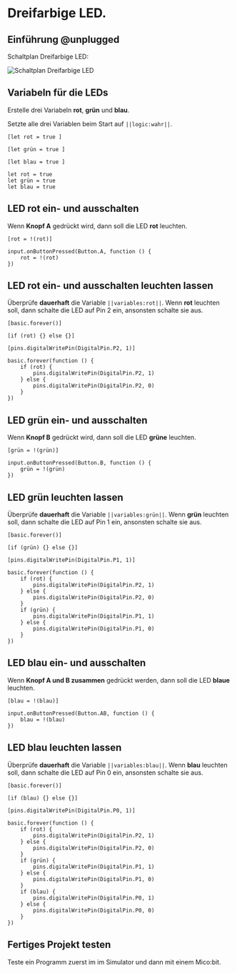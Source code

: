 # Dreifarbige LED. 

## Einführung @unplugged

Schaltplan Dreifarbige LED:

![Schaltplan Dreifarbige LED](https://philipphgerber.github.io/tutorials-x2-next/docs/static/tutorials/02_led_rgb_board.png)


## Variabeln für die LEDs

Erstelle drei Variabeln **rot**, **grün** und **blau**.

Setzte alle drei Variablen beim Start auf ``||logic:wahr||``.

``[let rot = true ]``

``[let grün = true ]``

``[let blau = true ]``


```blocks
let rot = true
let grün = true
let blau = true
```

## LED rot ein- und ausschalten

Wenn **Knopf A** gedrückt wird, dann soll die LED **rot** leuchten.

``[rot = !(rot)]``


```blocks
input.onButtonPressed(Button.A, function () {
    rot = !(rot)
})
```

## LED rot ein- und ausschalten leuchten lassen

Überprüfe **dauerhaft** die Variable ``||variables:rot||``.
Wenn **rot** leuchten soll, dann schalte die LED auf Pin 2 ein, ansonsten schalte sie aus.

``[basic.forever()]``

``[if (rot) {} else {}]``

``[pins.digitalWritePin(DigitalPin.P2, 1)]``

```blocks
basic.forever(function () {
    if (rot) {
        pins.digitalWritePin(DigitalPin.P2, 1)
    } else {
        pins.digitalWritePin(DigitalPin.P2, 0)
    }
})
```

## LED grün ein- und ausschalten

Wenn **Knopf B** gedrückt wird, dann soll die LED **grüne** leuchten.

``[grün = !(grün)]``


```blocks
input.onButtonPressed(Button.B, function () {
    grün = !(grün)
})
```

## LED grün leuchten lassen

Überprüfe **dauerhaft** die Variable ``||variables:grün||``.
Wenn **grün** leuchten soll, dann schalte die LED auf Pin 1 ein, ansonsten schalte sie aus.

``[basic.forever()]``

``[if (grün) {} else {}]``

``[pins.digitalWritePin(DigitalPin.P1, 1)]``

```blocks
basic.forever(function () {
    if (rot) {
        pins.digitalWritePin(DigitalPin.P2, 1)
    } else {
        pins.digitalWritePin(DigitalPin.P2, 0)
    }
    if (grün) {
        pins.digitalWritePin(DigitalPin.P1, 1)
    } else {
        pins.digitalWritePin(DigitalPin.P1, 0)
    }
})
```

## LED blau ein- und ausschalten

Wenn **Knopf A und B zusammen** gedrückt werden, dann soll die LED **blaue** leuchten.

``[blau = !(blau)]``


```blocks
input.onButtonPressed(Button.AB, function () {
    blau = !(blau)
})
```

## LED blau leuchten lassen

Überprüfe **dauerhaft** die Variable ``||variables:blau||``.
Wenn **blau** leuchten soll, dann schalte die LED auf Pin 0 ein, ansonsten schalte sie aus.

``[basic.forever()]``

``[if (blau) {} else {}]``

``[pins.digitalWritePin(DigitalPin.P0, 1)]``

```blocks
basic.forever(function () {
    if (rot) {
        pins.digitalWritePin(DigitalPin.P2, 1)
    } else {
        pins.digitalWritePin(DigitalPin.P2, 0)
    }
    if (grün) {
        pins.digitalWritePin(DigitalPin.P1, 1)
    } else {
        pins.digitalWritePin(DigitalPin.P1, 0)
    }
    if (blau) {
        pins.digitalWritePin(DigitalPin.P0, 1)
    } else {
        pins.digitalWritePin(DigitalPin.P0, 0)
    }
})
```

## Fertiges Projekt testen

Teste ein Programm zuerst im im Simulator und dann mit einem Mico:bit.


<script src="https://makecode.com/gh-pages-embed.js"></script><script>makeCodeRender("{{ site.makecode.home_url }}", "{{ site.github.owner_name }}/{{ site.github.repository_name }}");</script>
